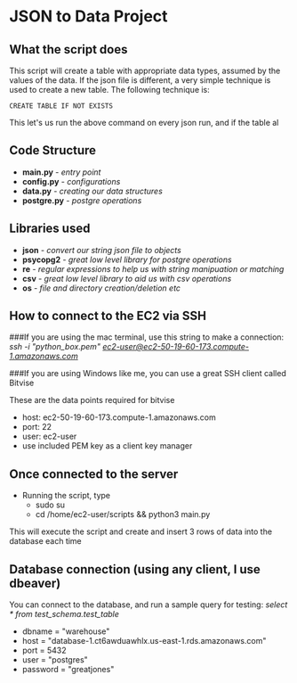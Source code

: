 # JSON to Data Project

## What the script does
This script will create a table with appropriate data types, assumed by the values of the data. If the json file is different, a very simple technique is used to create a new table.  The following technique is:

<code>CREATE TABLE IF NOT EXISTS</code>

This let's us run the above command on every json run, and if the table al

## Code Structure
* <b>main.py</b> - <i>entry point</i>
* <b>config.py</b> - <i>configurations</i>
* <b>data.py</b> - <i>creating our data structures</i>
* <b>postgre.py</b> - <i>postgre operations</i>

## Libraries used
* <b>json</b> - <i>convert our string json file to objects</i>
* <b>psycopg2</b> - <i>great low level library for postgre operations</i>
* <b>re</b> - <i>regular expressions to help us with string manipuation or matching</i>
* <b>csv</b> - <i>great low level library to aid us with csv operations</i>
* <b>os</b> - <i>file and directory creation/deletion etc</i>

## How to connect to the EC2 via SSH
###If you are using the mac terminal, use this string to make a connection:
<i>ssh -i "python_box.pem" ec2-user@ec2-50-19-60-173.compute-1.amazonaws.com</I>

###If you are using Windows like me, you can use a great SSH client called Bitvise

These are the data points required for bitvise
* host: ec2-50-19-60-173.compute-1.amazonaws.com
* port: 22
* user: ec2-user
* use included PEM key as a client key manager

## Once connected to the server
* Running the script, type
  * sudo su
  * cd /home/ec2-user/scripts && python3 main.py
    
This will execute the script and create and insert 3 rows of data into the database each time

## Database connection (using any client, I use dbeaver)
You can connect to the database, and run a sample query for testing:
<i>select * from test_schema.test_table</i>
* dbname = "warehouse"
* host = "database-1.ct6awduawhlx.us-east-1.rds.amazonaws.com"
* port = 5432
* user = "postgres"
* password = "greatjones"
